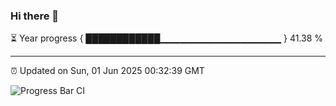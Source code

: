 ### Hi there 👋

⏳ Year progress { ████████████▁▁▁▁▁▁▁▁▁▁▁▁▁▁▁▁▁▁ } 41.38 %

---

⏰ Updated on Sun, 01 Jun 2025 00:32:39 GMT

![Progress Bar CI](https://github.com/liununu/liununu/workflows/Progress%20Bar%20CI/badge.svg)
